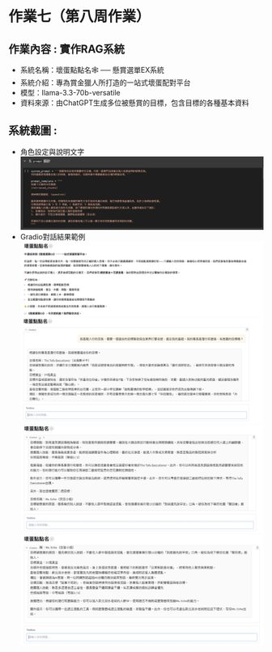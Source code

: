 # 作業七（第八周作業） 
## 作業內容 : 實作RAG系統
- 系統名稱：壞蛋點點名🕸️ ── 懸賞選單EX系統
- 系統介紹：專為賞金獵人所打造的一站式壞蛋配對平台
- 模型：llama-3.3-70b-versatile
- 資料來源：由ChatGPT生成多位被懸賞的目標，包含目標的各種基本資料

## 系統截圖 : 
- 角色設定與說明文字
  ![圖片](https://github.com/31Wilson13/ntnu_11302generativeAI/blob/main/HW7_week8/setting.jpg)
- Gradio對話結果範例
  ![圖片](https://github.com/31Wilson13/ntnu_11302generativeAI/blob/main/HW7_week8/example1.jpg)
  ![圖片](https://github.com/31Wilson13/ntnu_11302generativeAI/blob/main/HW7_week8/example2.jpg)
  ![圖片](https://github.com/31Wilson13/ntnu_11302generativeAI/blob/main/HW7_week8/example3.jpg)
  ![圖片](https://github.com/31Wilson13/ntnu_11302generativeAI/blob/main/HW7_week8/example4.jpg)

